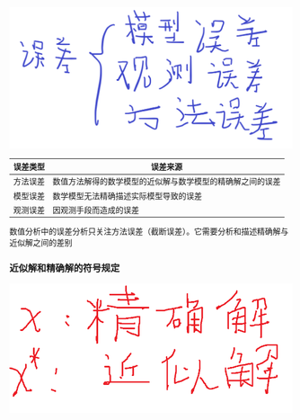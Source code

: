 ![](%E8%AF%AF%E5%B7%AE%E5%88%86%E7%B1%BB.png)

|误差类型|误差来源|
|-|-|
|方法误差|数值方法解得的数学模型的近似解与数学模型的精确解之间的误差|
|模型误差|数学模型无法精确描述实际模型导致的误差|
|观测误差|因观测手段而造成的误差|

数值分析中的误差分析只关注方法误差（截断误差）。它需要分析和描述精确解与近似解之间的差别

### 近似解和精确解的符号规定

![](1653363528000.png)